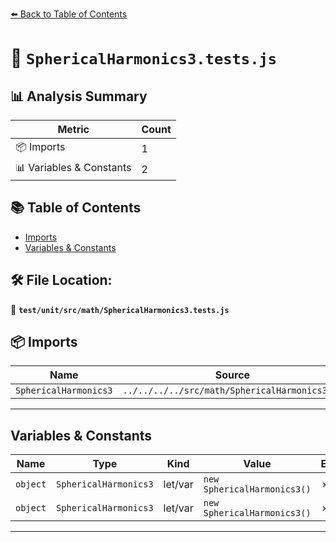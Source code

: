 [⬅️ Back to Table of Contents](../../../../index.md)

# 📄 `SphericalHarmonics3.tests.js`

## 📊 Analysis Summary

| Metric | Count |
|--------|-------|
| 📦 Imports | 1 |
| 📊 Variables & Constants | 2 |

## 📚 Table of Contents

- [Imports](#imports)
- [Variables & Constants](#variables-constants)

## 🛠️ File Location:
📂 **`test/unit/src/math/SphericalHarmonics3.tests.js`**

## 📦 Imports

| Name | Source |
|------|--------|
| `SphericalHarmonics3` | `../../../../src/math/SphericalHarmonics3.js` |


---

## Variables & Constants

| Name | Type | Kind | Value | Exported |
|------|------|------|-------|----------|
| `object` | `SphericalHarmonics3` | let/var | `new SphericalHarmonics3()` | ✗ |
| `object` | `SphericalHarmonics3` | let/var | `new SphericalHarmonics3()` | ✗ |


---